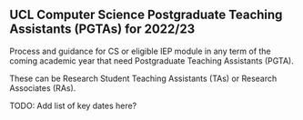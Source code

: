 ## UCL Computer Science Postgraduate Teaching Assistants (PGTAs) for 2022/23

Process and guidance for CS or eligible IEP module in any term of the coming academic year that need Postgraduate
Teaching Assistants (PGTA). 

These can be Research Student Teaching Assistants (TAs) or Research Associates (RAs).


TODO: Add list of key dates here?

